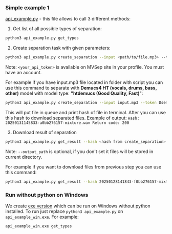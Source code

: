 ### Simple example 1

[api_example.py](api_example.py) - this file allows to call 3 different methods:

1) Get list of all possible types of separation:
```bash
python3 api_example.py get_types
```

2) Create separation task with given parameters:
```bash
python3 api_example.py create_separation --input <path/to/file.mp3> --token <your_api_token> --sep_type <separation_type> --add_opt1 <add_opt1> --add_opt2 <add_opt2>
```
Note: `<your_api_token>` is available on MVSep site in your profile. You must have an account. 

For example if you have input.mp3 file located in folder with script you can use this command to separate with **Demucs4 HT (vocals, drums, bass, other)** model with model type: **"htdemucs (Good Quality, Fast)**":
```bash
python3 api_example.py create_separation --input input.mp3 --token DsemTWkdNyChZZWEjnHKVQAcjC543t --sep_type 20 --add_opt1 1 --add_opt2 0
```

This will put file in queue and print hash of file in terminal. After you can use this hash to download separated files.
Example of output: `Hash: 20250131145833-a0bb276157-mixture.wav Return code: 200`

3) Download result of separation
```bash
python3 api_example.py get_result --hash <hash from create_separation> --output_path <path where to store the files>
```
Note: `--output_path` is optional, if you don't set it files will be stored in current directory.

For example if you want to download files from previous step you can use this command:
```bash
python3 api_example.py get_result --hash 20250128141843-f0bb276157-mixture.wav
```

### Run without python on Windows

We create [exe version](api_example_win.exe) which can be run on Windows without python installed. To run just replace `python3 api_example.py` on `api_example_win.exe`. For example:

```bash
api_example_win.exe get_types
```
